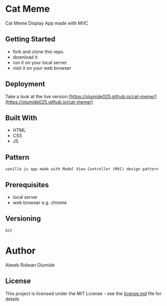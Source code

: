 # Cat Meme
  Cat Meme Display App made with MVC

## Getting Started
  - fork and clone this repo.
  - download it
  - run it on your local server
  - visit it on your web browser

## Deployment
  Take a look at the live version [https://olumide025.github.io/cat-meme/](https://olumide025.github.io/cat-meme/)  

## Built With
  - HTML
  - CSS
  - JS

## Pattern
    vanilla js app made with Model View Controller (MVC) design pattern

## Prerequisites
  - local server
  - web browser e.g. chrome

## Versioning
    Git

# Author
  Abeeb Ridwan Olumide

## License
  This project is licensed under the MIT License - see the [license.md](license.md) file for details

